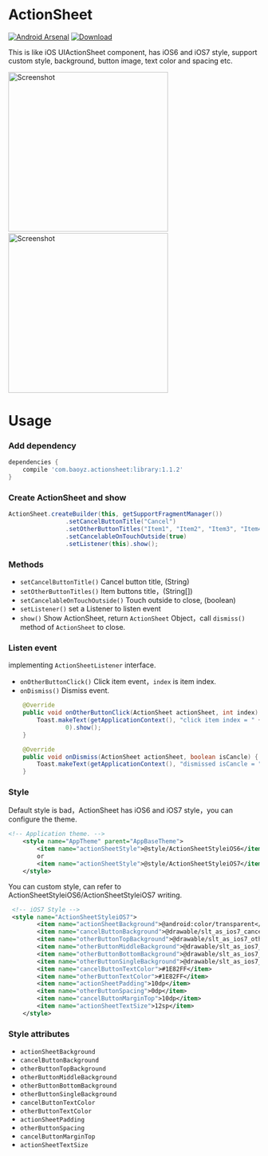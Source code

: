 # ActionSheet
[![Android Arsenal](https://img.shields.io/badge/Android%20Arsenal-ActionSheetForAndroid-brightgreen.svg?style=flat)](http://android-arsenal.com/details/1/784)
[ ![Download](https://api.bintray.com/packages/baoyongzhang/maven/ActionSheet/images/download.svg) ](https://bintray.com/baoyongzhang/maven/ActionSheet/_latestVersion)

This is like iOS UIActionSheet component, has iOS6 and iOS7 style, support custom style, background, button image, text color and spacing etc.

<p>
   <img src="https://raw.githubusercontent.com/baoyongzhang/ActionSheetForAndroid/master/screenshot-1.png" width="320" alt="Screenshot"/>
   &nbsp;&nbsp;
   <img src="https://raw.githubusercontent.com/baoyongzhang/ActionSheetForAndroid/master/screenshot-2.png" width="320" alt="Screenshot"/>
</p>

# Usage

### Add dependency

```groovy
dependencies {
    compile 'com.baoyz.actionsheet:library:1.1.2'
}
```

### Create ActionSheet and show

```java
ActionSheet.createBuilder(this, getSupportFragmentManager())
				.setCancelButtonTitle("Cancel")
				.setOtherButtonTitles("Item1", "Item2", "Item3", "Item4")
				.setCancelableOnTouchOutside(true)
				.setListener(this).show();
```

### Methods

* `setCancelButtonTitle()` Cancel button title, (String)
* `setOtherButtonTitles()` Item buttons title，(String[])
* `setCancelableOnTouchOutside()` Touch outside to close, (boolean)
* `setListener()` set a Listener to listen event
* `show()` Show ActionSheet, return `ActionSheet` Object，call `dismiss()` method of `ActionSheet` to close.

### Listen event

implementing `ActionSheetListener` interface.
* `onOtherButtonClick()` Click item event，`index` is item index.
* `onDismiss()` Dismiss event.

```java
   	@Override
	public void onOtherButtonClick(ActionSheet actionSheet, int index) {
		Toast.makeText(getApplicationContext(), "click item index = " + index,
				0).show();
	}

	@Override
	public void onDismiss(ActionSheet actionSheet, boolean isCancle) {
		Toast.makeText(getApplicationContext(), "dismissed isCancle = " + isCancle, 0).show();
	}
```

### Style

Default style is bad，ActionSheet has iOS6 and iOS7 style，you can configure the theme.

```xml
<!-- Application theme. -->
    <style name="AppTheme" parent="AppBaseTheme">
        <item name="actionSheetStyle">@style/ActionSheetStyleiOS6</item>
        or
        <item name="actionSheetStyle">@style/ActionSheetStyleiOS7</item>
    </style>
```

You can custom style, can refer to ActionSheetStyleiOS6/ActionSheetStyleiOS7 writing.

```xml
 <!-- iOS7 Style -->
 <style name="ActionSheetStyleiOS7">
        <item name="actionSheetBackground">@android:color/transparent</item>
        <item name="cancelButtonBackground">@drawable/slt_as_ios7_cancel_bt</item>
        <item name="otherButtonTopBackground">@drawable/slt_as_ios7_other_bt_top</item>
        <item name="otherButtonMiddleBackground">@drawable/slt_as_ios7_other_bt_middle</item>
        <item name="otherButtonBottomBackground">@drawable/slt_as_ios7_other_bt_bottom</item>
        <item name="otherButtonSingleBackground">@drawable/slt_as_ios7_other_bt_single</item>
        <item name="cancelButtonTextColor">#1E82FF</item>
        <item name="otherButtonTextColor">#1E82FF</item>
        <item name="actionSheetPadding">10dp</item>
        <item name="otherButtonSpacing">0dp</item>
        <item name="cancelButtonMarginTop">10dp</item>
        <item name="actionSheetTextSize">12sp</item>
    </style>
```

### Style attributes
* `actionSheetBackground`
* `cancelButtonBackground`
* `otherButtonTopBackground`
* `otherButtonMiddleBackground`
* `otherButtonBottomBackground`
* `otherButtonSingleBackground`
* `cancelButtonTextColor`
* `otherButtonTextColor`
* `actionSheetPadding`
* `otherButtonSpacing`
* `cancelButtonMarginTop`
* `actionSheetTextSize`


